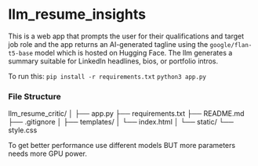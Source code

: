 # llm_resume_insights

This is a web app that prompts the user for their qualifications and target job role and 
the app returns an AI-generated tagline using the `google/flan-t5-base` model
which is hosted on Hugging Face.
The llm generates a summary suitable for LinkedIn headlines, bios, or portfolio intros.


To run this:
`pip install -r requirements.txt`
`python3 app.py`


### File Structure
llm_resume_critic/
│
├── app.py
├── requirements.txt
├── README.md
├── .gitignore
│
├── templates/
│   └── index.html
│
└── static/
    └── style.css



To get better performance use different models BUT more parameters needs more GPU power.
